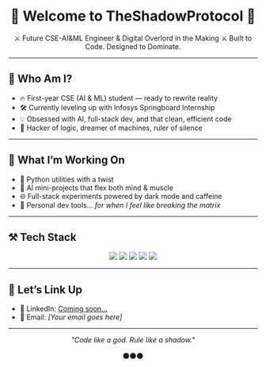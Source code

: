 <h1 align="center">🖤 Welcome to TheShadowProtocol 🖤</h1>

<p align="center">
⚔️ Future CSE-AI&ML Engineer & Digital Overlord in the Making ⚔️  
Built to Code. Designed to Dominate.
</p>

---

## 🧠 Who Am I?

- 🔥 First-year CSE (AI & ML) student — ready to rewrite reality
- 🛠️ Currently leveling up with Infosys Springboard Internship
- 💡 Obsessed with AI, full-stack dev, and that clean, efficient code
- 🧩 Hacker of logic, dreamer of machines, ruler of silence

---

## 🚀 What I’m Working On

- 🐍 Python utilities with a twist  
- 🤖 AI mini-projects that flex both mind & muscle  
- 🌐 Full-stack experiments powered by dark mode and caffeine  
- 👾 Personal dev tools… *for when I feel like breaking the matrix*

---

## ⚒️ Tech Stack

<div align="center">

<img src="https://img.shields.io/badge/Python-3670A0?style=for-the-badge&logo=python&logoColor=fff" />
<img src="https://img.shields.io/badge/Java-ED8B00?style=for-the-badge&logo=java&logoColor=white" />
<img src="https://img.shields.io/badge/HTML5-E34F26?style=for-the-badge&logo=html5&logoColor=white" />
<img src="https://img.shields.io/badge/CSS3-1572B6?style=for-the-badge&logo=css3&logoColor=white" />
<img src="https://img.shields.io/badge/GitHub-181717?style=for-the-badge&logo=github&logoColor=white" />

</div>

---

## 💬 Let’s Link Up

- 💼 LinkedIn: [Coming soon…](https://linkedin.com)
- 📧 Email: *[Your email goes here]*

---

<p align="center"><i>"Code like a god. Rule like a shadow."</i></p>
<p align="center">⚫⚫⚫</p>
